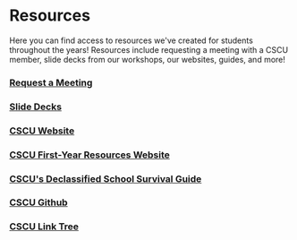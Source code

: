 # Resources

Here you can find access to resources we've created for students throughout the years! Resources include requesting a meeting with a CSCU member, slide decks from our workshops, our websites, guides, and more!

<h3><a href="https://forms.gle/F1thrbSkuDtvpJVYA" target="_blank" rel="noopener noreferrer">Request a Meeting</a></h3>

<h3><a href="https://drive.google.com/drive/folders/1llZ_vwaPvu96O1l_HkqTBVB344Utyqbi?usp=drive_link" target="_blank" rel="noopener noreferrer">Slide Decks</a></h3>

<h3><a href="https://tmucscu.com/" target="_blank" rel="noopener noreferrer">CSCU Website</a></h3>

<h3><a href="https://sites.google.com/view/tmu-cscu-first-year/home" target="_blank" rel="noopener noreferrer">CSCU First-Year Resources Website</a></h3>

<h3><a href="https://drive.google.com/file/d/1LPuHkz0TLF8hrfun50PDLZwP5MA1YuBK/view" target="_blank" rel="noopener noreferrer">CSCU's Declassified School Survival Guide</a></h3>

<h3><a href="https://github.com/tmucscu" target="_blank" rel="noopener noreferrer">CSCU Github</a></h3>

<h3><a href="https://linktr.ee/tmu_cscu" target="_blank" rel="noopener noreferrer">CSCU Link Tree</a></h3>
